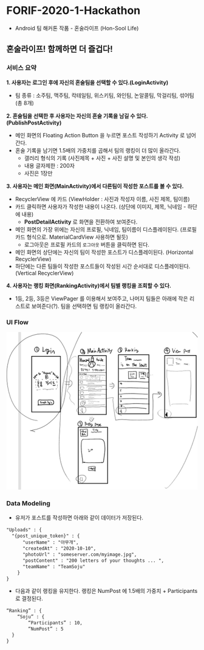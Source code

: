 # FORIF-2020-1-Hackathon
* Android 팀 해커톤 작품 - 혼술라이프 (Hon-Sool Life)

## 혼술라이프! 함께하면 더 즐겁다!

### 서비스 요약 
**1. 사용자는 로그인 후에 자신의 혼술팀을 선택할 수 있다.(LoginActivity)**
  * 팀 종류 : 소주팀, 맥주팀, 칵테일팀, 위스키팀, 와인팀, 논알콜팀, 막걸리팀, 섞어팀 (총 8개)

**2. 혼술팀을 선택한 후 사용자는 자신의 혼술 기록을 남길 수 있다.(PublishPostActivity)** 
  * 메인 화면의 Floating Action Button 을 누르면 포스트 작성하기 Activity 로 넘어간다.
  * 혼술 기록을 남기면 1.5배의 가중치를 곱해서 팀의 랭킹이 더 많이 올라간다. 
    * 갤러리 형식의 기록 (사진제목 + 사진 + 사진 설명 및 본인의 생각 작성)
    * 내용 글자제한 : 200자 
    * 사진은 1장만 
    
**3. 사용자는 메인 화면(MainActivity)에서 다른팀이 작성한 포스트를 볼 수 있다.**
  * RecyclerView 에 카드 (ViewHolder : 사진과 작성자 이름, 사진 제목, 팀이름)
  * 카드 클릭하면 사용자가 작성한 내용이 나온다. (상단에 이미지, 제목, 닉네임 - 하단에 내용)
    * **PostDetailActivity** 로 화면을 전환하여 보여준다. 
  * 메인 화면의 가장 위에는 자신의 프로필, 닉네임, 팀이름이 디스플레이된다. (프로필 카드 형식으로. MaterialCardView 사용하면 될듯)
    * 로그아웃은 프로필 카드의 `로그아웃` 버튼을 클릭하면 된다. 
  * 메인 화면의 상단에는 자신의 팀이 작성한 포스트가 디스플레이된다. (Horizontal RecyclerView)
  * 하단에는 다른 팀들이 작성한 포스트들이 작성된 시간 순서대로 디스플레이된다. (Vertical RecyclerView)
  
**4. 사용자는 랭킹 화면(RankingActivity)에서 팀별 랭킹을 조회할 수 있다.**
  * 1등, 2등, 3등은 ViewPager 를 이용해서 보여주고, 나머지 팀들은 아래에 작은 리스트로 보여준다(?).
팀을 선택하면 팀 랭킹이 올라간다. 

### UI Flow 

![UI-PICTURE](Screenshot_20200714-163837_Squid.jpg)
  
### Data Modeling 
* 유저가 포스트를 작성하면 아래와 같이 데이터가 저장된다. 
```
"Uploads" : {
  "{post_unique_token}" : {
      "userName" : "아무개", 
      "createdAt" : "2020-10-10", 
      "photoUrl" : "someserver.com/myimage.jpg", 
      "postContent" : "200 letters of your thoughts ... ", 
      "teamName" : "TeamSoju"
    }
}
```


* 다음과 같이 랭킹을 유지한다. 랭킹은 NumPost 에 1.5배의 가중치 + Participants 로 결정된다. 
```
“Ranking” : {
	“Soju” : {
		“Participants” : 10, 
		“NumPost” : 5
  }
}
```
